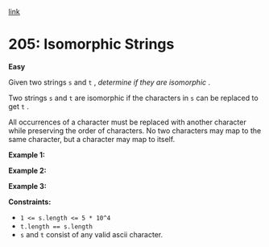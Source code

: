 [link](https://leetcode.com/problems/isomorphic-strings/description/?envType=problem-list-v2&envId=nsxplqkm)

# 205: Isomorphic Strings

**Easy**

Given two strings `s` and `t` , _determine if they are isomorphic_ .

Two strings `s` and `t` are isomorphic if the characters in `s` can be replaced to get `t` .

All occurrences of a character must be replaced with another character while preserving the order of characters. No two characters may map to the same character, but a character may map to itself.

**Example 1:**

**Example 2:**

**Example 3:**

**Constraints:**

- `1 <= s.length <= 5 * 10^4`
- `t.length == s.length`
- `s` and `t` consist of any valid ascii character.

